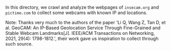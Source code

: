 In this directory, we crawl and analyze the webpages of `insecam.org` and `pictimo.com` to collect some webcams with known IP and locations.

Note: Thanks very much to the authors of the paper 'Li Q, Wang Z, Tan D, et al. GeoCAM: An IP-Based Geolocation Service Through Fine-Grained and Stable Webcam Landmarks[J]. IEEE/ACM Transactions on Networking, 2021, 29(4): 1798-1812.', their work gave us inspiration to collect through such source.
